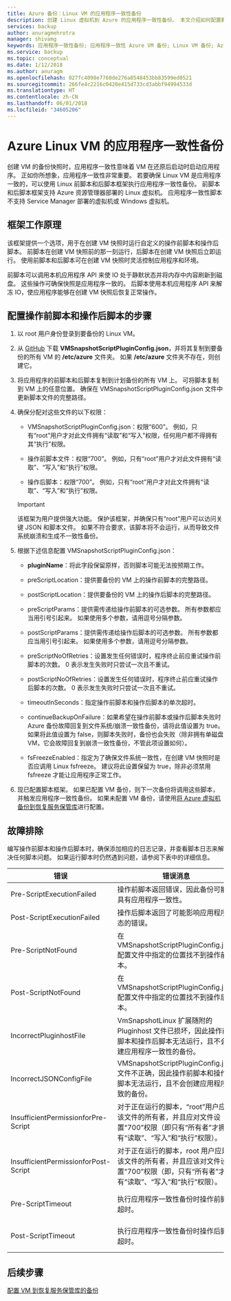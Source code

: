 ```yaml
---
title: Azure 备份：Linux VM 的应用程序一致性备份
description: 创建 Linux 虚拟机到 Azure 的应用程序一致性备份。 本文介绍如何配置脚本框架以备份 Azure 部署的 Linux VM。 本文还包括故障排除信息。
services: backup
author: anuragmehrotra
manager: shivamg
keywords: 应用程序一致性备份; 应用程序一致性 Azure VM 备份; Linux VM 备份; Azure 备份
ms.service: backup
ms.topic: conceptual
ms.date: 1/12/2018
ms.author: anuragm
ms.openlocfilehash: 027fc4098e7760de276a8548453bb83599ed0521
ms.sourcegitcommit: 266fe4c2216c0420e415d733cd3abbf94994533d
ms.translationtype: HT
ms.contentlocale: zh-CN
ms.lasthandoff: 06/01/2018
ms.locfileid: "34605206"
---
```

# <a name="application-consistent-backup-of-azure-linux-vms"></a>Azure Linux VM 的应用程序一致性备份

创建 VM 的备份快照时，应用程序一致性意味着 VM 在还原后启动时启动应用程序。 正如你所想象，应用程序一致性非常重要。 若要确保 Linux VM 是应用程序一致的，可以使用 Linux 前脚本和后脚本框架执行应用程序一致性备份。 前脚本和后脚本框架支持 Azure 资源管理器部署的 Linux 虚拟机。 应用程序一致性脚本不支持 Service Manager 部署的虚拟机或 Windows 虚拟机。

## <a name="how-the-framework-works"></a>框架工作原理

该框架提供一个选项，用于在创建 VM 快照时运行自定义的操作前脚本和操作后脚本。 前脚本在创建 VM 快照前的那一刻运行，后脚本在创建 VM 快照后立即运行。 使用前脚本和后脚本可在创建 VM 快照时灵活控制应用程序和环境。

前脚本可以调用本机应用程序 API 来使 IO 处于静默状态并将内存中内容刷新到磁盘。 这些操作可确保快照是应用程序一致的。 后脚本使用本机应用程序 API 来解冻 IO，使应用程序能够在创建 VM 快照后恢复正常操作。

## <a name="steps-to-configure-pre-script-and-post-script"></a>配置操作前脚本和操作后脚本的步骤

1. 以 root 用户身份登录到要备份的 Linux VM。

2. 从 [GitHub](https://github.com/MicrosoftAzureBackup/VMSnapshotPluginConfig) 下载 **VMSnapshotScriptPluginConfig.json**，并将其复制到要备份的所有 VM 的 **/etc/azure** 文件夹。 如果 **/etc/azure** 文件夹不存在，则创建它。

3. 将应用程序的前脚本和后脚本复制到计划备份的所有 VM 上。 可将脚本复制到 VM 上的任意位置。 确保在 VMSnapshotScriptPluginConfig.json 文件中更新脚本文件的完整路径。

4. 确保分配对这些文件的以下权限：

   - VMSnapshotScriptPluginConfig.json：权限“600”。 例如，只有“root”用户才对此文件拥有“读取”和“写入”权限，任何用户都不得拥有其“执行”权限。

   - 操作前脚本文件：权限“700”。  例如，只有“root”用户才对此文件拥有“读取”、“写入”和“执行”权限。
  
   - 操作后脚本：权限“700”。 例如，只有“root”用户才对此文件拥有“读取”、“写入”和“执行”权限。

   > [!Important]
   > 该框架为用户提供强大功能。 保护该框架，并确保只有“root”用户可以访问关键 JSON 和脚本文件。
   > 如果不符合要求，该脚本将不会运行，从而导致文件系统崩溃和生成不一致性备份。
   >

5. 根据下述信息配置 VMSnapshotScriptPluginConfig.json：
    - **pluginName**：将此字段保留原样，否则脚本可能无法按预期工作。

    - preScriptLocation：提供要备份的 VM 上的操作前脚本的完整路径。

    - postScriptLocation：提供要备份的 VM 上的操作后脚本的完整路径。

    - preScriptParams：提供需传递给操作前脚本的可选参数。 所有参数都应当用引号引起来。 如果使用多个参数，请用逗号分隔参数。

    - postScriptParams：提供需传递给操作后脚本的可选参数。 所有参数都应当用引号引起来。 如果使用多个参数，请用逗号分隔参数。

    - preScriptNoOfRetries：设置发生任何错误时，程序终止前应重试操作前脚本的次数。 0 表示发生失败时只尝试一次且不重试。

    - postScriptNoOfRetries：设置发生任何错误时，程序终止前应重试操作后脚本的次数。 0 表示发生失败时只尝试一次且不重试。
    
    - timeoutInSeconds：指定操作前脚本和操作后脚本的单次超时。

    - continueBackupOnFailure：如果希望在操作前脚本或操作后脚本失败时 Azure 备份故障回复到文件系统/崩溃一致性备份，请将此值设置为 true。 如果将此值设置为 false，则脚本失败时，备份也会失败（除非拥有单磁盘 VM，它会故障回复到崩溃一致性备份，不管此项设置如何）。

    - fsFreezeEnabled：指定为了确保文件系统一致性，在创建 VM 快照时是否应调用 Linux fsfreeze。 建议将此设置保留为 true，除非必须禁用 fsfreeze 才能让应用程序正常工作。

6. 现已配置脚本框架。 如果已配置 VM 备份，则下一次备份将调用这些脚本，并触发应用程序一致性备份。 如果未配置 VM 备份，请使用[将 Azure 虚拟机备份到恢复服务保管库](https://docs.microsoft.com/azure/backup/backup-azure-vms-first-look-arm)进行配置。

## <a name="troubleshooting"></a>故障排除

编写操作前脚本和操作后脚本时，确保添加相应的日志记录，并查看脚本日志来解决任何脚本问题。 如果运行脚本时仍然遇到问题，请参阅下表中的详细信息。

| 错误 | 错误消息 | 建议的操作 |
| ------------------------ | -------------- | ------------------ |
| Pre-ScriptExecutionFailed |操作前脚本返回错误，因此备份可能不具有应用程序一致性。   | 查看脚本的失败日志来解决问题。|  
|   Post-ScriptExecutionFailed |    操作后脚本返回了可能影响应用程序状态的错误。 |    查看脚本的失败日志来解决问题，并检查应用程序状态。 |
| Pre-ScriptNotFound |  在 VMSnapshotScriptPluginConfig.json 配置文件中指定的位置找不到操作前脚本。 |   确保配置文件中指定的路径处存在操作前脚本，以保证应用程序一致性备份。|
| Post-ScriptNotFound | 在 VMSnapshotScriptPluginConfig.json 配置文件中指定的位置找不到操作后脚本。 |   确保配置文件中指定的路径处存在操作后脚本，以保证应用程序一致性备份。|
| IncorrectPluginhostFile | VmSnapshotLinux 扩展随附的 Pluginhost 文件已损坏，因此操作前脚本和操作后脚本无法运行，且不会创建应用程序一致性的备份。 | 卸载 VmSnapshotLinux 扩展，下一次备份时会自动重新安装它，这样即可解决问题。 |
| IncorrectJSONConfigFile | VMSnapshotScriptPluginConfig.json 文件不正确，因此操作前脚本和操作后脚本无法运行，且不会创建应用程序一致的备份。 | 从 [GitHub](https://github.com/MicrosoftAzureBackup/VMSnapshotPluginConfig) 下载副本并重新配置该文件。 |
| InsufficientPermissionforPre-Script | 对于正在运行的脚本，“root”用户应是该文件的所有者，并且应对文件设置“700”权限（即只有“所有者”才拥有“读取”、“写入”和“执行”权限）。 | 确保“root”用户是脚本文件的“所有者”，只有“所有者”才拥有“读取”、“写入”和“执行”权限。 |
| InsufficientPermissionforPost-Script | 对于正在运行的脚本，root 用户应是该文件的所有者，并且应该对文件设置“700”权限（即，只有“所有者”才拥有“读取”、“写入”和“执行”权限）。 | 确保“root”用户是脚本文件的“所有者”，只有“所有者”才拥有“读取”、“写入”和“执行”权限。 |
| Pre-ScriptTimeout | 执行应用程序一致性备份时操作前脚本超时。 | 检查脚本，并在 /etc/azure 中的 VMSnapshotScriptPluginConfig.json 文件中增加超时时间。 |
| Post-ScriptTimeout | 执行应用程序一致性备份时操作后脚本超时。 | 检查脚本，并在 /etc/azure 中的 VMSnapshotScriptPluginConfig.json 文件中增加超时时间。 |

## <a name="next-steps"></a>后续步骤
[配置 VM 到恢复服务保管库的备份](https://docs.microsoft.com/azure/backup/backup-azure-arm-vms)
